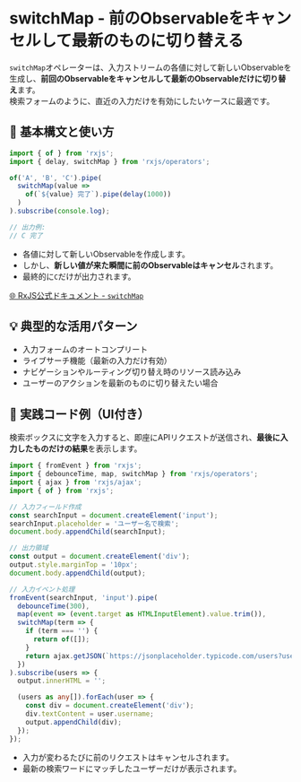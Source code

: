 
# switchMap - 前のObservableをキャンセルして最新のものに切り替える

`switchMap`オペレーターは、入力ストリームの各値に対して新しいObservableを生成し、**前回のObservableをキャンセルして最新のObservableだけに切り替え**ます。  
検索フォームのように、直近の入力だけを有効にしたいケースに最適です。

## 🔰 基本構文と使い方

```ts
import { of } from 'rxjs';
import { delay, switchMap } from 'rxjs/operators';

of('A', 'B', 'C').pipe(
  switchMap(value =>
    of(`${value} 完了`).pipe(delay(1000))
  )
).subscribe(console.log);

// 出力例:
// C 完了
```

- 各値に対して新しいObservableを作成します。
- しかし、**新しい値が来た瞬間に前のObservableはキャンセル**されます。
- 最終的に`C`だけが出力されます。

[🌐 RxJS公式ドキュメント - `switchMap`](https://rxjs.dev/api/operators/switchMap)

## 💡 典型的な活用パターン

- 入力フォームのオートコンプリート
- ライブサーチ機能（最新の入力だけ有効）
- ナビゲーションやルーティング切り替え時のリソース読み込み
- ユーザーのアクションを最新のものに切り替えたい場合

## 🧠 実践コード例（UI付き）

検索ボックスに文字を入力すると、即座にAPIリクエストが送信され、**最後に入力したものだけの結果**を表示します。

```ts
import { fromEvent } from 'rxjs';
import { debounceTime, map, switchMap } from 'rxjs/operators';
import { ajax } from 'rxjs/ajax';
import { of } from 'rxjs';

// 入力フィールド作成
const searchInput = document.createElement('input');
searchInput.placeholder = 'ユーザー名で検索';
document.body.appendChild(searchInput);

// 出力領域
const output = document.createElement('div');
output.style.marginTop = '10px';
document.body.appendChild(output);

// 入力イベント処理
fromEvent(searchInput, 'input').pipe(
  debounceTime(300),
  map(event => (event.target as HTMLInputElement).value.trim()),
  switchMap(term => {
    if (term === '') {
      return of([]);
    }
    return ajax.getJSON(`https://jsonplaceholder.typicode.com/users?username_like=${term}`);
  })
).subscribe(users => {
  output.innerHTML = '';

  (users as any[]).forEach(user => {
    const div = document.createElement('div');
    div.textContent = user.username;
    output.appendChild(div);
  });
});
```

- 入力が変わるたびに前のリクエストはキャンセルされます。
- 最新の検索ワードにマッチしたユーザーだけが表示されます。

